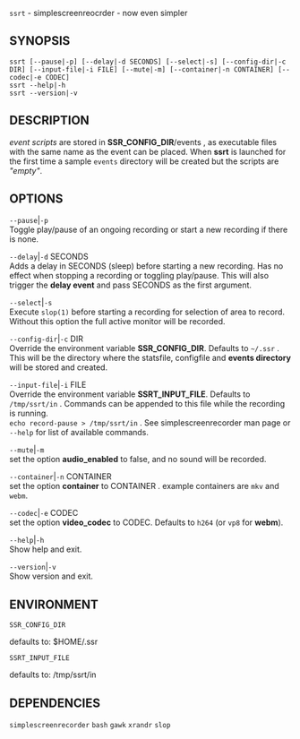 `ssrt` - simplescreenreocrder - now even simpler

SYNOPSIS
--------
```text
ssrt [--pause|-p] [--delay|-d SECONDS] [--select|-s] [--config-dir|-c DIR] [--input-file|-i FILE] [--mute|-m] [--container|-n CONTAINER] [--codec|-e CODEC]  
ssrt --help|-h
ssrt --version|-v
```

DESCRIPTION
-----------
*event scripts* are stored in
**SSR_CONFIG_DIR**/events , as executable files
with the same name as the event can be placed.
When **ssrt** is launched for the first time a
sample `events` directory will be created but the
scripts are *"empty"*.


OPTIONS
-------

`--pause`|`-p`  
Toggle play/pause of an ongoing recording or
start a new recording if there is none.

`--delay`|`-d` SECONDS  
Adds a delay in SECONDS (sleep) before starting a
new recording. Has no effect when stopping a
recording or toggling play/pause. This will also
trigger the **delay event** and pass SECONDS as
the first argument.

`--select`|`-s`  
Execute `slop(1)` before starting a recording for
selection of area to record. Without this option
the full active monitor will be recorded.

`--config-dir`|`-c` DIR  
Override the environment variable
**SSR_CONFIG_DIR**. Defaults to `~/.ssr` . This
will be the directory where the statsfile,
configfile and **events directory** will be stored
and created.

`--input-file`|`-i` FILE  
Override the environment variable
**SSRT_INPUT_FILE**. Defaults to `/tmp/ssrt/in` .
Commands can be appended to this file while the
recording is running.  
`echo record-pause > /tmp/ssrt/in` . See
simplescreenrecorder man page or `--help` for list
of available commands.

`--mute`|`-m`  
set the option **audio_enabled** to false, and no
sound will be recorded.

`--container`|`-n` CONTAINER  
set the option **container** to CONTAINER .
example containers are `mkv` and `webm`.

`--codec`|`-e` CODEC  
set the option **video_codec** to CODEC. Defaults
to `h264` (or `vp8` for **webm**).

`--help`|`-h`  
Show help and exit.

`--version`|`-v`  
Show version and exit.


ENVIRONMENT
-----------

`SSR_CONFIG_DIR`  

defaults to: $HOME/.ssr

`SSRT_INPUT_FILE`  

defaults to: /tmp/ssrt/in

DEPENDENCIES
------------
`simplescreenrecorder`
`bash`
`gawk`
`xrandr`
`slop`




